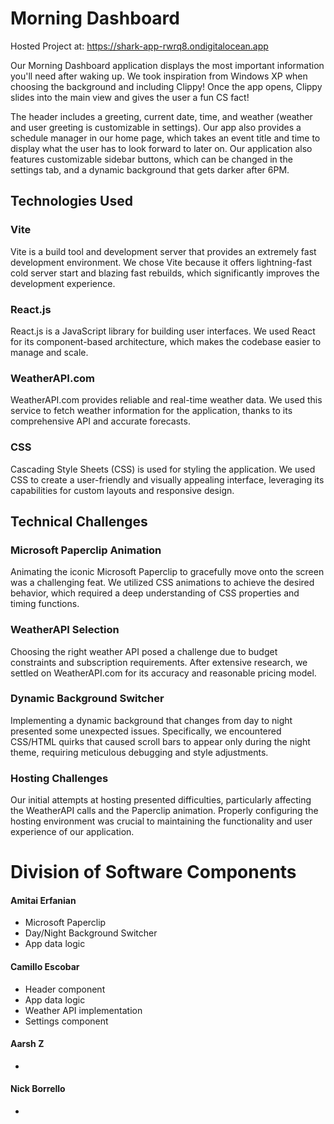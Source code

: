 # Morning Dashboard

Hosted Project at: https://shark-app-rwrq8.ondigitalocean.app

Our Morning Dashboard application displays the most important information you'll need after waking up. We took inspiration from Windows XP when choosing the background and including Clippy! Once the app opens, Clippy slides into the main view and gives the user a fun CS fact!

The header includes a greeting, current date, time, and weather (weather and user greeting is customizable in settings). Our app also provides a schedule manager in our home page, which takes an event title and time to display what the user has to look forward to later on. Our application also features customizable sidebar buttons, which can be changed in the settings tab, and a dynamic background that gets darker after 6PM.

## Technologies Used

### Vite

Vite is a build tool and development server that provides an extremely fast development environment. We chose Vite because it offers lightning-fast cold server start and blazing fast rebuilds, which significantly improves the development experience.

### React.js

React.js is a JavaScript library for building user interfaces. We used React for its component-based architecture, which makes the codebase easier to manage and scale.

### WeatherAPI.com

WeatherAPI.com provides reliable and real-time weather data. We used this service to fetch weather information for the application, thanks to its comprehensive API and accurate forecasts.

### CSS

Cascading Style Sheets (CSS) is used for styling the application. We used CSS to create a user-friendly and visually appealing interface, leveraging its capabilities for custom layouts and responsive design.

## Technical Challenges

### Microsoft Paperclip Animation

Animating the iconic Microsoft Paperclip to gracefully move onto the screen was a challenging feat. We utilized CSS animations to achieve the desired behavior, which required a deep understanding of CSS properties and timing functions.

### WeatherAPI Selection

Choosing the right weather API posed a challenge due to budget constraints and subscription requirements. After extensive research, we settled on WeatherAPI.com for its accuracy and reasonable pricing model.

### Dynamic Background Switcher

Implementing a dynamic background that changes from day to night presented some unexpected issues. Specifically, we encountered CSS/HTML quirks that caused scroll bars to appear only during the night theme, requiring meticulous debugging and style adjustments.

### Hosting Challenges

Our initial attempts at hosting presented difficulties, particularly affecting the WeatherAPI calls and the Paperclip animation. Properly configuring the hosting environment was crucial to maintaining the functionality and user experience of our application.

# Division of Software Components

#### Amitai Erfanian

- Microsoft Paperclip
- Day/Night Background Switcher
- App data logic

#### Camillo Escobar

- Header component
- App data logic
- Weather API implementation
- Settings component

#### Aarsh Z

-

#### Nick Borrello

-
